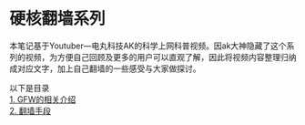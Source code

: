 # 硬核翻墙系列

本笔记基于Youtuber—电丸科技AK的科学上网科普视频。因ak大神隐藏了这个系列的视频，为方便自己回顾及更多的用户可以直观了解，因此将视频内容整理归纳成对应文字，加上自己翻墙的一些感受与大家做探讨。  

以下是目录  
[1. GFW的相关介绍](https://github.com/kxswbj/Hardcore-over-the-wall/blob/main/1.%20GFW%E7%9A%84%E7%9B%B8%E5%85%B3%E4%BB%8B%E7%BB%8D.md)  
[2. 翻墙手段](https://github.com/kxswbj/Hardcore-over-the-wall/blob/main/2.%20%E7%BF%BB%E5%A2%99%E6%89%8B%E6%AE%B5.md)  
